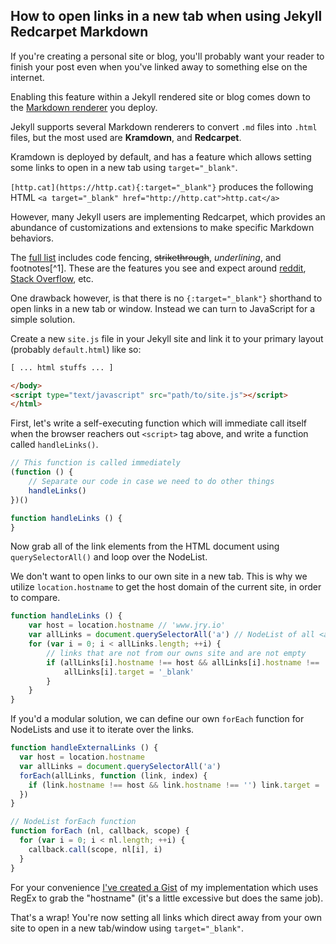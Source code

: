 ## How to open links in a new tab when using Jekyll Redcarpet Markdown

If you're creating a personal site or blog, you'll probably want your reader to finish your post even when you've linked away to something else on the internet.

Enabling this feature within a Jekyll rendered site or blog comes down to the [Markdown renderer](http://jekyllrb.com/docs/configuration/#markdown-options) you deploy.

Jekyll supports several Markdown renderers to convert `.md` files into `.html` files, but the most used are **Kramdown**, and **Redcarpet**.

Kramdown is deployed by default, and has a feature which allows setting some links to open in a new tab using `target="_blank"`.

``` [http.cat](https://http.cat){:target="_blank"} ``` produces the following HTML `<a target="_blank" href="http://http.cat">http.cat</a>`

However, many Jekyll users are implementing Redcarpet, which provides an abundance of customizations and extensions to make specific Markdown behaviors.

The [full list]() includes code fencing, ~~strikethrough~~, _underlining_, and footnotes[^1]. These are the features you see and expect around [reddit](https://reddit.com), [Stack Overflow](http://stackoverflow.com), etc.

One drawback however, is that there is no `{:target="_blank"}` shorthand to open links in a new tab or window. Instead we can turn to JavaScript for a simple solution.


Create a new `site.js` file in your Jekyll site and link it to your primary layout (probably `default.html`) like so:

```html
[ ... html stuffs ... ]

</body>
<script type="text/javascript" src="path/to/site.js"></script>
</html>
```
First, let's write a self-executing function which will immediate call itself when the browser reachers out `<script>` tag above, and write a function called `handleLinks()`.


```js
// This function is called immediately
(function () {
	// Separate our code in case we need to do other things
	handleLinks()
})()

function handleLinks () {
}
```

Now grab all of the link elements from the HTML document using `querySelectorAll()` and loop over the NodeList.

We don't want to open links to our own site in a new tab. This is why we utilize `location.hostname` to get the host domain of the current site, in order to compare.

```js
function handleLinks () {
	var host = location.hostname // 'www.jry.io'
	var allLinks = document.querySelectorAll('a') // NodeList of all <a> elements
	for (var i = 0; i < allLinks.length; ++i) {
		// links that are not from our owns site and are not empty
		if (allLinks[i].hostname !== host && allLinks[i].hostname !== '') {
			allLinks[i].target = '_blank'
		}
	}
}
```

If you'd a modular solution, we can define our own `forEach` function for NodeLists and use it to iterate over the links.

```js
function handleExternalLinks () {
  var host = location.hostname
  var allLinks = document.querySelectorAll('a')
  forEach(allLinks, function (link, index) {
    if (link.hostname !== host && link.hostname !== '') link.target = '_blank'
  })
}

// NodeList forEach function
function forEach (nl, callback, scope) {
  for (var i = 0; i < nl.length; ++i) {
    callback.call(scope, nl[i], i)
  }
}
```

For your convenience [I've created a Gist]() of my implementation which uses RegEx to grab the "hostname" (it's a little excessive but does the same job).

That's a wrap! You're now setting all links which direct away from your own site to open in a new tab/window using `target="_blank"`. 








